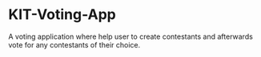 # KIT-Voting-App
A voting application where help user to create contestants and afterwards vote for any contestants of their choice.
